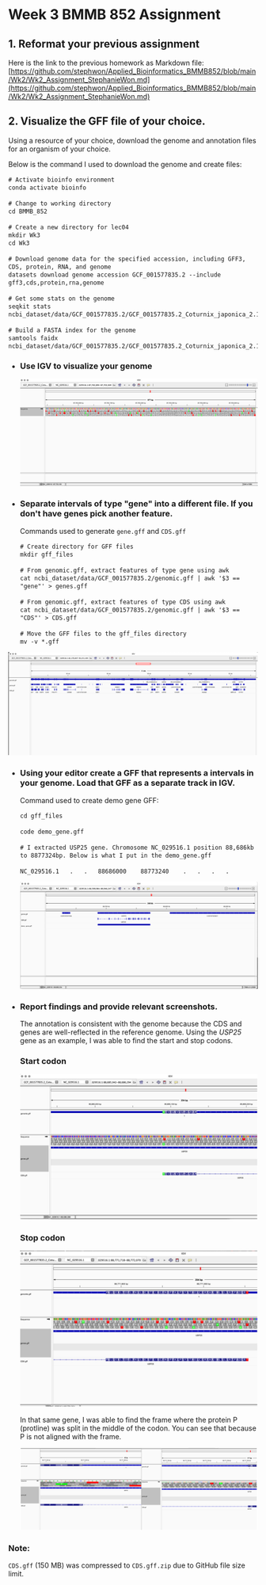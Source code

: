 # Week 3 BMMB 852 Assignment

## 1. Reformat your previous assignment
Here is the link to the previous homework as Markdown file:
[https://github.com/stephwon/Applied_Bioinformatics_BMMB852/blob/main/Wk2/Wk2_Assignment_StephanieWon.md](https://github.com/stephwon/Applied_Bioinformatics_BMMB852/blob/main/Wk2/Wk2_Assignment_StephanieWon.md)

## 2. Visualize the GFF file of your choice.
Using a resource of your choice, download the genome and annotation files for an organism of your choice.

Below is the command I used to download the genome and create files:

```
# Activate bioinfo environment
conda activate bioinfo

# Change to working directory
cd BMMB_852

# Create a new directory for lec04
mkdir Wk3
cd Wk3

# Download genome data for the specified accession, including GFF3, CDS, protein, RNA, and genome
datasets download genome accession GCF_001577835.2 --include gff3,cds,protein,rna,genome

# Get some stats on the genome
seqkit stats ncbi_dataset/data/GCF_001577835.2/GCF_001577835.2_Coturnix_japonica_2.1_genomic.fna

# Build a FASTA index for the genome
samtools faidx ncbi_dataset/data/GCF_001577835.2/GCF_001577835.2_Coturnix_japonica_2.1_genomic.fna

```

* ### Use IGV to visualize your genome
  ![genome](https://github.com/stephwon/Applied_Bioinformatics_BMMB852/blob/main/Wk3/image/IGV_genome_viz.png)


* ### Separate intervals of type "gene" into a different file. If you don't have genes pick another feature.

  Commands used to generate `gene.gff` and `CDS.gff`
  
  ```
  # Create directory for GFF files
  mkdir gff_files
  
  # From genomic.gff, extract features of type gene using awk
  cat ncbi_dataset/data/GCF_001577835.2/genomic.gff | awk '$3 == "gene"' > genes.gff
  
  # From genomic.gff, extract features of type CDS using awk
  cat ncbi_dataset/data/GCF_001577835.2/genomic.gff | awk '$3 == "CDS"' > CDS.gff
  
  # Move the GFF files to the gff_files directory
  mv -v *.gff
  ```

![gene-cds vis](https://github.com/stephwon/Applied_Bioinformatics_BMMB852/blob/main/Wk3/image/IGV_gene_cds_viz.png)


* ### Using your editor create a GFF that represents a intervals in your genome. Load that GFF as a separate track in IGV.
  Command used to create demo gene GFF:
  ```
  cd gff_files
  
  code demo_gene.gff
  
  # I extracted USP25 gene. Chromosome NC_029516.1 position 88,686kb to 8877324bp. Below is what I put in the demo_gene.gff
  
  NC_029516.1	.	.	88686000	88773240	.	.	.	.
  ```
  
  ![demo gene](https://github.com/stephwon/Applied_Bioinformatics_BMMB852/blob/main/Wk3/image/IGV_demo-gene_viz.png)

* ### Report findings and provide relevant screenshots.
  
  The annotation is consistent with the genome because the CDS and genes are well-reflected in the reference genome. Using the *USP25* gene as an example, I was able to find the start and stop codons.

  ### Start codon
  ![start codon](https://github.com/stephwon/Applied_Bioinformatics_BMMB852/blob/main/Wk3/image/IGV_findings_start-codon.jpg)

  ### Stop codon
  ![stop codon](https://github.com/stephwon/Applied_Bioinformatics_BMMB852/blob/main/Wk3/image/IGV_findings_stop-codon.jpg)

  In that same gene, I was able to find the frame where the protein P (protline) was split in the middle of the codon. You can see that because P is not aligned with the frame.

  ![findings](https://github.com/stephwon/Applied_Bioinformatics_BMMB852/blob/main/Wk3/image/IGV_findings.png)

### Note:
`CDS.gff` (150 MB) was compressed to `CDS.gff.zip` due to GitHub file size limit.
